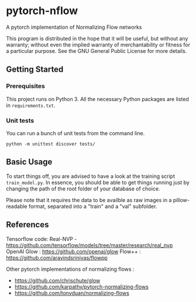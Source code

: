 # pytorch-nflow

A pytorch implementation of Normalizing Flow networks

This program is distributed in the hope that it will be useful, but without any warranty; without even the implied warranty of merchantability or fitness for a particular purpose. See the GNU General Public License for more details.

## Getting Started

### Prerequisites
This project runs on Python 3. All the necessary Python packages are listed in ```requirements.txt```.

### Unit tests
You can run a bunch of unit tests from the command line.

```buildoutcfg
python -m unittest discover tests/
```

## Basic Usage

To start things off, you are advised to have a look at the training script ```train_model.py```.
In essence, you should be able to get things running just by changing the path of the root folder of your database of choice.

Please note that it requires the data to be availble as raw images in a pillow-readable format, separated into a "train" and a "val" subfolder.


## References

Tensorflow code: 
Real-NVP - https://github.com/tensorflow/models/tree/master/research/real_nvp
OpenAI Glow : https://github.com/openai/glow
Flow++ : https://github.com/aravindsrinivas/flowpp

Other pytorch implementations of normalizing flows :
- https://github.com/chrischute/glow
- https://github.com/karpathy/pytorch-normalizing-flows
- https://github.com/tonyduan/normalizing-flows
